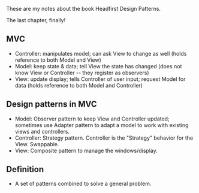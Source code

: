 <!-- 
.. title: Design Pattern #12: Composite Pattern
.. slug: design-pattern-12-composite-pattern
.. date: 2015-12-07 21:25:30 UTC+08:00
.. tags: Book, Code
.. category: 
.. link: 
.. description: 
.. type: text
-->

These are my notes about the book Headfirst Design Patterns. 

The last chapter, finally!

## MVC

* Controller: manipulates model; can ask View to change as well (holds reference to both Model and View)
* Model: keep state & data; tell View the state has changed (does not know View or Controller -- they register as observers)
* View: update display; tells Controller of user input; request Model for data (holds reference to both Model and Controller)

## Design patterns in MVC

* Model: Observer pattern to keep View and Controller updated; sometimes use Adapter pattern to adapt a model to work with existing views and controllers.
* Controller: Strategy pattern. Controller is the "Strategy" behavior for the View. Swappable.
* View: Composite pattern to manage the windows/display.


## Definition

* A set of patterns combined to solve a general problem.

